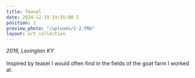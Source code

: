 ```yaml
---
title: Teasel
date: 2024-12-19 19:55:00 Z
position: 1
preview_photo: "/uploads/2-2.PNG"
layout: art_collection
---
```


*2019, Lexington KY* <br> 
<br>
Inspired by teasel I would often find in the fields of the goat farm I worked at. 